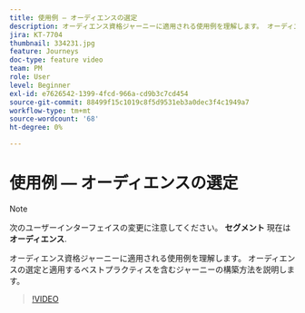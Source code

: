 ```yaml
---
title: 使用例 — オーディエンスの選定
description: オーディエンス資格ジャーニーに適用される使用例を理解します。 オーディエンスの選定と適用するベストプラクティスを含むジャーニーの構築方法を説明します。
jira: KT-7704
thumbnail: 334231.jpg
feature: Journeys
doc-type: feature video
team: PM
role: User
level: Beginner
exl-id: e7626542-1399-4fcd-966a-cd9b3c7cd454
source-git-commit: 88499f15c1019c8f5d9531eb3a0dec3f4c1949a7
workflow-type: tm+mt
source-wordcount: '68'
ht-degree: 0%

---
```


# 使用例 — オーディエンスの選定

>[!NOTE]
>次のユーザーインターフェイスの変更に注意してください。 **セグメント** 現在は **オーディエンス**.

オーディエンス資格ジャーニーに適用される使用例を理解します。 オーディエンスの選定と適用するベストプラクティスを含むジャーニーの構築方法を説明します。

>[!VIDEO](https://video.tv.adobe.com/v/334231?quality=12&learn=on)
